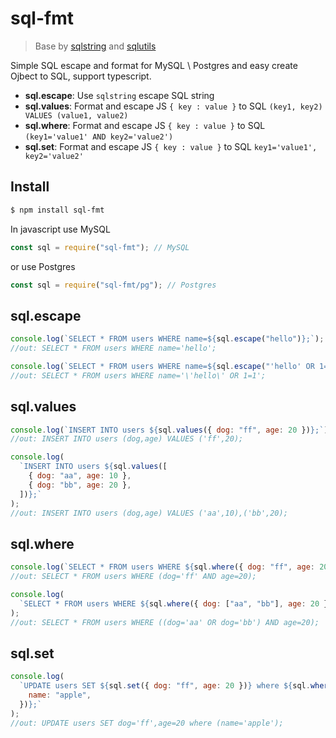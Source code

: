 # sql-fmt

> Base by [sqlstring](https://www.npmjs.com/package/sqlutils) and [sqlutils](https://github.com/mysqljs/sqlstring)

Simple SQL escape and format for MySQL \ Postgres and easy create Ojbect to SQL, support typescript.

- **sql.escape**: Use `sqlstring` escape SQL string
- **sql.values**: Format and escape JS `{ key : value }` to SQL `(key1, key2) VALUES (value1, value2)`
- **sql.where**: Format and escape JS `{ key : value }` to SQL `(key1='value1' AND key2='value2')`
- **sql.set**: Format and escape JS `{ key : value }` to SQL `key1='value1', key2='value2'`

## Install

```sh
$ npm install sql-fmt
```

In javascript use MySQL

```js
const sql = require("sql-fmt"); // MySQL
```

or use Postgres

```js
const sql = require("sql-fmt/pg"); // Postgres
```

## sql.escape

```js
console.log(`SELECT * FROM users WHERE name=${sql.escape("hello")};`);
//out: SELECT * FROM users WHERE name='hello';

console.log(`SELECT * FROM users WHERE name=${sql.escape("'hello' OR 1=1")}`);
//out: SELECT * FROM users WHERE name='\'hello\' OR 1=1';
```

## sql.values

```js
console.log(`INSERT INTO users ${sql.values({ dog: "ff", age: 20 })};`);
//out: INSERT INTO users (dog,age) VALUES ('ff',20);

console.log(
  `INSERT INTO users ${sql.values([
    { dog: "aa", age: 10 },
    { dog: "bb", age: 20 },
  ])};`
);
//out: INSERT INTO users (dog,age) VALUES ('aa',10),('bb',20);
```

## sql.where

```js
console.log(`SELECT * FROM users WHERE ${sql.where({ dog: "ff", age: 20 })};`);
//out: SELECT * FROM users WHERE (dog='ff' AND age=20);

console.log(
  `SELECT * FROM users WHERE ${sql.where({ dog: ["aa", "bb"], age: 20 })};`
);
//out: SELECT * FROM users WHERE ((dog='aa' OR dog='bb') AND age=20);
```

## sql.set

```js
console.log(
  `UPDATE users SET ${sql.set({ dog: "ff", age: 20 })} where ${sql.where({
    name: "apple",
  })};`
);
//out: UPDATE users SET dog='ff',age=20 where (name='apple');
```
